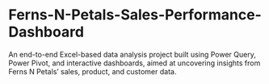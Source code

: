 # Ferns-N-Petals-Sales-Performance-Dashboard
An end-to-end Excel-based data analysis project built using Power Query, Power Pivot, and interactive dashboards, aimed at uncovering insights from Ferns N Petals’ sales, product, and customer data.
